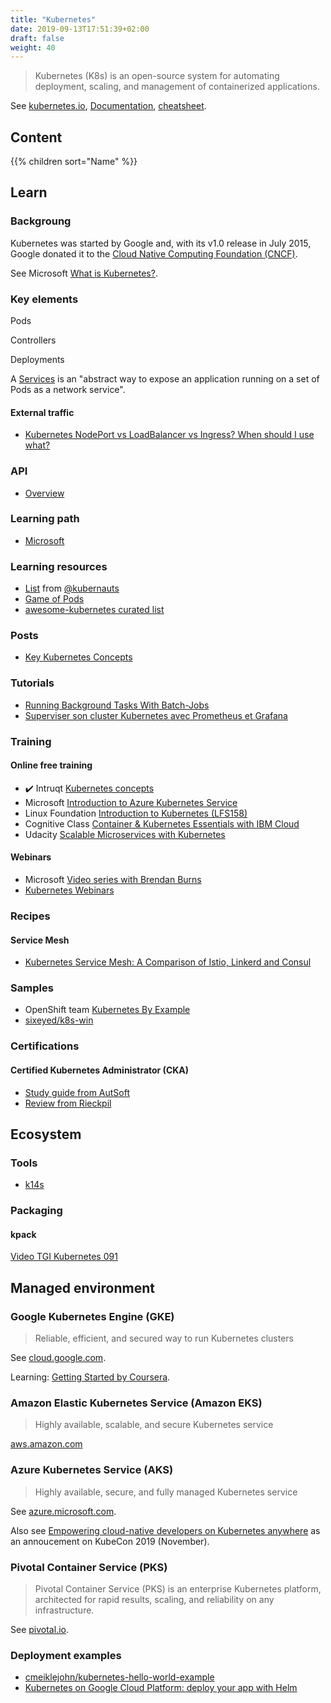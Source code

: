 ```yaml
---
title: "Kubernetes"
date: 2019-09-13T17:51:39+02:00
draft: false
weight: 40
---
```


> Kubernetes (K8s) is an open-source system for automating deployment, scaling, and management of containerized applications.

See [kubernetes.io](https://kubernetes.io/), [Documentation](https://kubernetes.io/docs/home/), [cheatsheet](https://devpro.github.io/kubernetes/cheatsheet.html).

## Content

{{% children sort="Name" %}}

## Learn

### Backgroung

Kubernetes was started by Google and, with its v1.0 release in July 2015, Google donated it to the [Cloud Native Computing Foundation (CNCF)](https://www.cncf.io/).

See Microsoft [What is Kubernetes?](https://aka.ms/k8slearning).

### Key elements

Pods

Controllers

Deployments

A [Services](https://kubernetes.io/docs/concepts/services-networking/service/) is an "abstract way to expose an application running on a set of Pods as a network service".

#### External traffic

- [Kubernetes NodePort vs LoadBalancer vs Ingress? When should I use what?](https://medium.com/google-cloud/kubernetes-nodeport-vs-loadbalancer-vs-ingress-when-should-i-use-what-922f010849e0)

### API

- [Overview](https://kubernetes.io/docs/reference/generated/kubernetes-api/v1.15/)

### Learning path

- [Microsoft](https://azure.microsoft.com/en-us/resources/kubernetes-learning-path/)

### Learning resources

- [List](https://docs.google.com/spreadsheets/d/10NltoF_6y3mBwUzQ4bcQLQfCE1BWSgUDcJXy-Qp2JEU/edit#gid=0) from [@kubernauts](https://twitter.com/kubernauts)
- [Game of Pods](https://kodekloud.com/p/game-of-pods)
- [awesome-kubernetes curated list](https://ramitsurana.github.io/awesome-kubernetes/)

### Posts

- [Key Kubernetes Concepts](https://towardsdatascience.com/key-kubernetes-concepts-62939f4bc08e)

### Tutorials

- [Running Background Tasks With Batch-Jobs](https://medium.com/google-cloud/kubernetes-running-background-tasks-with-batch-jobs-56482fbc853)
- [Superviser son cluster Kubernetes avec Prometheus et Grafana](https://blog.syloe.com/superviser-cluster-kubernetes-avec-grafana-et-prometheus/)

### Training

#### Online free training

- :heavy_check_mark: Intruqt [Kubernetes concepts](https://instruqt.com/public/tracks/kubernetes-concepts)
- Microsoft [Introduction to Azure Kubernetes Service](https://docs.microsoft.com/en-us/learn/modules/intro-to-azure-kubernetes-service/index)
- Linux Foundation [Introduction to Kubernetes (LFS158)](https://training.linuxfoundation.org/training/introduction-to-kubernetes/)
- Cognitive Class [Container & Kubernetes Essentials with IBM Cloud](https://cognitiveclass.ai/courses/kubernetes-course)
- Udacity [Scalable Microservices with Kubernetes](https://www.udacity.com/course/scalable-microservices-with-kubernetes--ud615)

#### Webinars

- Microsoft [Video series with Brendan Burns](https://aka.ms/k8s/lightboard)
- [Kubernetes Webinars](https://www.youtube.com/playlist?list=PLF3s2WICJlqOiymMaTLjwwHz-MSVbtJPQ&ref=hackr.io)

### Recipes

#### Service Mesh

- [Kubernetes Service Mesh: A Comparison of Istio, Linkerd and Consul](https://platform9.com/blog/kubernetes-service-mesh-a-comparison-of-istio-linkerd-and-consul/)

### Samples

- OpenShift team [Kubernetes By Example](http://kubernetesbyexample.com/)
- [sixeyed/k8s-win](https://github.com/sixeyed/k8s-win)

### Certifications

#### Certified Kubernetes Administrator (CKA)

- [Study guide from AutSoft](https://blog.autsoft.hu/certified-kubernetes-administrator/)
- [Review from Rieckpil](https://rieckpil.de/review-ckad-certified-kubernetes-application-developer-program/)

## Ecosystem

### Tools

- [k14s](https://k14s.io/)

### Packaging

#### kpack

[Video TGI Kubernetes 091](https://www.youtube.com/watch?v=4zkRX9PSJ5k&feature=youtu.be)

## Managed environment

### Google Kubernetes Engine (GKE)

> Reliable, efficient, and secured way to run Kubernetes clusters

See [cloud.google.com](https://cloud.google.com/kubernetes-engine/).

Learning: [Getting Started by Coursera](https://www.coursera.org/learn/google-kubernetes-engine).

### Amazon Elastic Kubernetes Service (Amazon EKS)

> Highly available, scalable, and secure Kubernetes service

[aws.amazon.com](https://aws.amazon.com/eks/)

### Azure Kubernetes Service (AKS)

> Highly available, secure, and fully managed Kubernetes service

See [azure.microsoft.com](https://azure.microsoft.com/en-us/services/kubernetes-service/).

Also see [Empowering cloud-native developers on Kubernetes anywhere](https://cloudblogs.microsoft.com/opensource/2019/11/19/microsoft-kubecon-2019-announcements/) as an annoucement on KubeCon 2019 (November).

### Pivotal Container Service (PKS)

> Pivotal Container Service (PKS) is an enterprise Kubernetes platform, architected for rapid results, scaling, and reliability on any infrastructure.

See [pivotal.io](https://pivotal.io/platform/pivotal-container-service).

### Deployment examples

- [cmeiklejohn/kubernetes-hello-world-example](https://github.com/cmeiklejohn/kubernetes-hello-world-example)
- [Kubernetes on Google Cloud Platform: deploy your app with Helm](https://www.padok.fr/en/blog/kubernetes-google-cloud-platform-app-helm)
